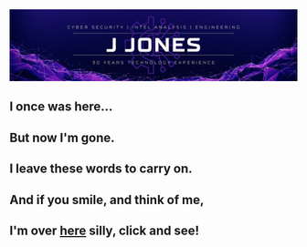 <img src ="./jjli-cover.jpg">

## I once was here...
## But now I'm gone.

## I leave these words to carry on.

## And if you smile, and think of me,
## I'm over [here](https://github.com/jjones-aethem) silly, click and see!
